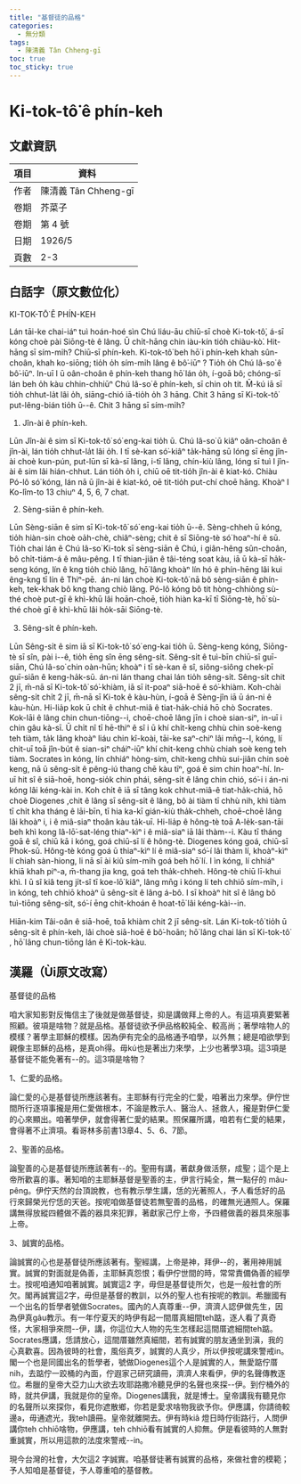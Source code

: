 ```yaml
---
title: "基督徒的品格"
categories:
  - 無分類
tags:
  - 陳清義 Tân Chheng-gī
toc: true
toc_sticky: true
---
```


# Ki-tok-tô͘ ê phín-keh

## 文獻資訊

| 項目 | 資料 |
|---|---|
| 作者 | 陳清義 Tân Chheng-gī |
| 卷期 | 芥菜子 |
| 卷期 | 第 4 號 |
| 日期 | 1926/5 |
| 頁數 | 2-3 |

## 白話字（原文數位化）

KI-TOK-TŌ͘ Ê PHÍN-KEH

Lán tāi-ke chai-iáⁿ tuì hoán-hoé sìn Chú liáu-āu chiū-sī choè Ki-tok-tô͘, á-sī kóng choè pài Siōng-tè ê lâng. Ū chi̍t-hāng chin iàu-kín tio̍h chiàu-kò͘. Hit-hāng sī sím-mi̍h? Chiū-sī phín-keh. Ki-tok-tô͘ beh hō͘ i phín-keh khah sûn-choân, khah ko-siōng; tio̍h o̍h sím-mi̍h lâng ê bô͘-iūⁿ ? Tio̍h o̍h Chú Iâ-so͘ ê bô͘-iūⁿ. In-uī I ū oân-choân ê phín-keh thang hō͘ lán o̍h, í-goā bô; chóng-sī lán beh o̍h kàu chhin-chhiūⁿ Chú Iâ-so͘ ê phín-keh, sī chin oh tit. M̄-kú iā sī tio̍h chhut-la̍t lâi o̍h, siāng-chió iā-tio̍h o̍h 3 hāng. Chit 3 hāng sī Ki-tok-tô͘ put-lêng-bián tio̍h ū--ê. Chit 3 hāng sī sím-mi̍h?

1. Jîn-ài ê phín-keh.

Lūn Jîn-ài ê sim sī Ki-tok-tô͘ só͘ eng-kai tio̍h ū. Chú Iâ-so͘ ū kiâⁿ oân-choân ê jîn-ài, lán tio̍h chhut-la̍t lâi o̍h. I tī sè-kan só͘-kiâⁿ ta̍k-hāng sū lóng sī ēng jîn-ài choè kun-pún, put-lūn sī kà-sī lâng, i-tī lâng, chín-kiù lâng, lóng sī tuì I jîn-ài ê sim lâi hián-chhut. Lán tio̍h o̍h i, chiū oē tit-tio̍h jîn-ài ê kiat-kó. Chiàu Pó-lô só͘ kóng, lán nā ū jîn-ài ê kiat-kó, oē tit-tio̍h put-chí choē hāng. Khoàⁿ I Ko-lîm-to 13 chiuⁿ 4, 5, 6, 7 chat.

2. Sèng-siān ê phín-keh.

Lūn Sèng-siān ê sim sī Ki-tok-tô͘ só͘ eng-kai tio̍h ū--ê. Sèng-chheh ū kóng, tio̍h hiàn-sin choè oa̍h-chè, chiâⁿ-sèng; chit ê sī Siōng-tè só͘ hoaⁿ-hí ê sū. Tio̍h chai lán ê Chú Iâ-so͘ Ki-tok sī sèng-siān ê Chú, i giân-hêng sûn-choân, bô chi̍t-tiám-á ê mâu-pêng. I tī thian-jiân ê tâi-téng soat kàu, iā ū kà-sī ha̍k-seng kóng, lín ê kng tio̍h chiò lâng, hō͘ lâng khoàⁿ lín hó ê phín-hēng lâi kui êng-kng tī lín ê Thiⁿ-pē.  án-ni lán choè Ki-tok-tô͘ nā bô sèng-siān ê phín-keh, tek-khak bô kng thang chiò lâng. Pó-lô kóng bô tit hòng-chhiòng sù-thé choè put-gī ê khì-khū lâi hoān-choē, tio̍h hiàn ka-kī tī Siōng-tè, hō͘ sù-thé choè gī ê khì-khū lâi ho̍k-sāi Siōng-tè.

3. Sêng-si̍t ê phín-keh.

Lūn Sêng-si̍t ê sim iā sī Ki-tok-tô͘ só͘ eng-kai tio̍h ū. Sèng-keng kóng, Siōng-tè sī sîn, pài i--ê, tio̍h ēng sîn ēng sêng-si̍t. Sêng-si̍t ê tuì-bīn chiū-sī guī-siān, Chú Iâ-so͘ chin oàn-hūn; khoàⁿ i tī sè-kan ê sî, siông-siông chek-pī guī-siān ê keng-ha̍k-sū. án-ni lán thang chai lán tio̍h sêng-si̍t. Sêng-si̍t chit 2 jī, m̄-nā sī Ki-tok-tô͘ só͘-khiàm, iā sī it-poaⁿ siā-hoē ê só͘-khiàm. Koh-chài sêng-si̍t chi̍t 2 jī, m̄-nā sī Ki-tok ê kàu-hùn, í-goā ê Sèng-jîn iā ū án-ni ê kàu-hùn. Hi-lia̍p kok ū chi̍t ê chhut-miâ ê tiat-ha̍k-chiá hō chò Socrates. Kok-lāi ê lâng chin chun-tiōng--i, choē-choē lâng jīn i choè sian-siⁿ, in-uī i chin gâu kà-sī. Ū chi̍t nî tī hē-thiⁿ ê sî i ū khí chi̍t-keng chhù chin soè-keng teh tiàm, ta̍k lâng khoàⁿ liáu chin kî-koài, tāi-ke saⁿ-chiⁿ lâi mn̄g--I, kóng, lí chit-uī toā jîn-bu̍t ê sian-siⁿ cháiⁿ-iūⁿ khí chit-keng chhù chiah soè keng teh tiàm. Socrates ìn kóng, lín chhiáⁿ hòng-sim, chit-keng chhù sui-jiân chin soè keng, nā ū sêng-si̍t ê pêng-iú thang chē kàu tīⁿ, goá ê sim chin hoaⁿ-hí. In-uī hit sî ê siā-hoē, hong-sio̍k chin phái, sêng-si̍t ê lâng chin chió, só͘-i i án-ni kóng lâi kéng-kài in. Koh chi̍t ê iā sī tâng kok chhut-miâ-ê tiat-ha̍k-chiá, hō choè Diogenes ,chit ê lâng sī sêng-si̍t ê lâng, bô ài tiàm tī chhù nih, khì tiàm tī chi̍t kha tháng ê lāi-bīn, tī hia ka-kī gián-kiù tha̍k-chheh, choē-choē lâng lâi khoàⁿ i, i ê miâ-siaⁿ thoân kàu ta̍k-uī. Hi-lia̍p ê hông-tè toā A-le̍k-san-tāi beh khì kong Iâ-Iō͘-sat-léng thiaⁿ-kìⁿ i ê miâ-siaⁿ iā lâi thàm--i. Kàu tī tháng goā ê sî, chiū kā i kóng, goá chiū-sī lí ê hông-tè. Diogenes kóng goá, chiū-sī Phok-sū. Hông-tè kóng goá ū thiaⁿ-kìⁿ lí ê miâ-siaⁿ só͘-í lâi thàm lí, khoàⁿ-kìⁿ lí chiah sàn-hiong, li nā sī ài kiû sím-mi̍h goá beh hō͘ lí. I ìn kóng, lí chhiáⁿ khiā khah piⁿ-a, m̄-thang jia kng, goá teh tha̍k-chheh. Hông-tè chiū lī-khui khì. I ū sî kiâ teng ji̍t-sî tī koe-lō͘ kiâⁿ, lâng mn̄g i kóng lí teh chhiō sím-mi̍h, i ìn kóng, teh chhiō khoàⁿ ū sêng-si̍t ê lâng á-bô. I sī khoàⁿ hit sî ê lâng bô tuì-tiōng sêng-si̍t, só͘-í ēng chit-khoán ê hoat-tō͘ lâi kéng-kài--in.

Hiān-kim Tâi-oân ê siā-hoē, toā khiàm chit 2 jī sêng-si̍t. Lán Ki-tok-tô͘ tio̍h ū sêng-si̍t ê phín-keh, lâi choè siā-hoē ê bô͘-hoān; hō͘ lâng chai lán sī Ki-tok-tô͘ , hō͘ lâng chun-tiōng lán ê Ki-tok-kàu.

## 漢羅（Ùi原文改寫）

基督徒的品格

咱大家知影對反悔信主了後就是做基督徒，抑是講做拜上帝的人。有這項真要緊著照顧。彼項是啥物？就是品格。基督徒欲予伊品格較純全、較高尚；著學啥物人的模樣？著學主耶穌的模樣。因為伊有完全的品格通予咱學，以外無；總是咱欲學到親像主耶穌的品格，是真oh得。毋kú也是著出力來學，上少也著學3項。這3項是基督徒不能免著有--的。這3項是啥物？

1、仁愛的品格。

論仁愛的心是基督徒所應該著有。主耶穌有行完全的仁愛，咱著出力來學。伊佇世間所行逐項事攏是用仁愛做根本，不論是教示人、醫治人、拯救人，攏是對伊仁愛的心來顯出。咱著學伊，就會得著仁愛的結果。照保羅所講，咱若有仁愛的結果，會得著不止濟項。看哥林多前書13章4、5、6、7節。

2、聖善的品格。

論聖善的心是基督徒所應該著有--的。聖冊有講，著獻身做活祭，成聖；這个是上帝所歡喜的事。著知咱的主耶穌基督是聖善的主，伊言行純全，無一點仔的 mâu-pêng。伊佇天然的台頂說教，也有教示學生講，恁的光著照人，予人看恁好的品行來歸榮光佇恁的天爸。按呢咱做基督徒若無聖善的品格，的確無光通照人。保羅講無得放縱四體做不義的器具來犯罪，著獻家己佇上帝，予四體做義的器具來服事上帝。

3、誠實的品格。

論誠實的心也是基督徒所應該著有。聖經講，上帝是神，拜伊--的，著用神用誠實。誠實的對面就是偽善，主耶穌真怨恨；看伊佇世間的時，常常責備偽善的經學士。按呢咱通知咱著誠實。誠實這2 字，毋但是基督徒所欠，也是一般社會的所欠。閣再誠實這2字，毋但是基督的教訓，以外的聖人也有按呢的教訓。希臘國有一个出名的哲學者號做Socrates。國內的人真尊重--伊，濟濟人認伊做先生，因為伊真gâu教示。有一年佇夏天的時伊有起一間厝真細間teh踮，逐人看了真奇怪，大家相爭來問--伊，講，你這位大人物的先生怎樣起這間厝遮細間teh踮。Socrates應講，恁請放心，這間厝雖然真細間，若有誠實的朋友通坐到滇，我的心真歡喜。因為彼時的社會，風俗真歹，誠實的人真少，所以伊按呢講來警戒in。閣一个也是同國出名的哲學者，號做Diogenes這个人是誠實的人，無愛踮佇厝nih，去踮佇一跤桶的內面，佇遐家己研究讀冊，濟濟人來看伊，伊的名聲傳教逐位。希臘的皇帝大亞力山大欲去攻耶路撒冷聽見伊的名聲也來探--伊。到佇桶外的時，就共伊講，我就是你的皇帝。Diogenes講我，就是博士。皇帝講我有聽見你的名聲所以來探你，看見你遮散鄉，你若是愛求啥物我欲予你。伊應講，你請徛較邊a，毋通遮光，我teh讀冊。皇帝就離開去。伊有時kiâ 燈日時佇街路行，人問伊講你teh chhiō啥物，伊應講，teh chhiō看有誠實的人抑無。伊是看彼時的人無對重誠實，所以用這款的法度來警戒--in。

現今台灣的社會，大欠這2 字誠實。咱基督徒著有誠實的品格，來做社會的模範；予人知咱是基督徒，予人尊重咱的基督教。
